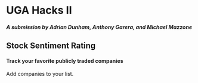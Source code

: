 # UGA Hacks II  
##### A submission by Adrian Dunham, Anthony Garera, and Michael Mazzone  
  
## Stock Sentiment Rating  
#### Track your favorite publicly traded companies  
Add companies to your list.
